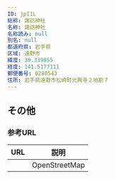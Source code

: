 ```yaml
---
ID: jpI1L
総称: 諏訪神社
名称: 諏訪神社
名称読み: null
別名: null
都道府県: 岩手県
区域: 遠野市
緯度: 39.339855
経度: 141.5177111
郵便番号: 0280543
住所: 岩手県遠野市松崎町光興寺２地割７
---
```


## その他

### 参考URL

| URL | 説明          |
| --- | ------------- |
|     | OpenStreetMap |
